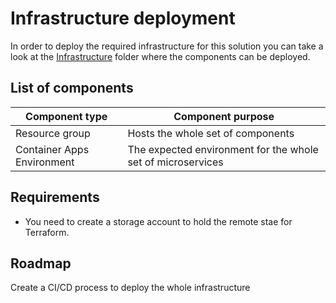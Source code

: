 # Infrastructure deployment

In order to deploy the required infrastructure for this solution you can take a look at the [Infrastructure](../Infrastructure/) folder where the components can be deployed.

## List of components

|Component type|Component purpose|
|--------------|-----------------|
|Resource group|Hosts the whole set of components|
|Container Apps Environment|The expected environment for the whole set of microservices|

## Requirements

- You need to create a storage account to hold the remote stae for Terraform.

## Roadmap

Create a CI/CD process to deploy the whole infrastructure